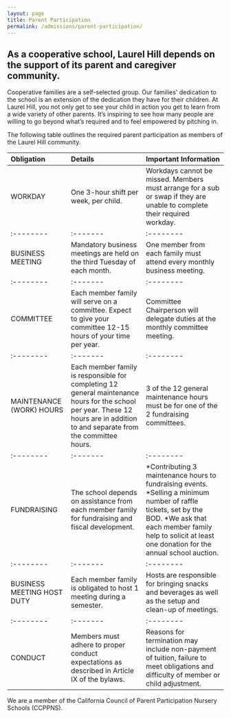 ```yaml
---
layout: page
title: Parent Participation
permalink: /admissions/parent-participation/
---
```


## As a cooperative school, Laurel Hill depends on the support of its parent and caregiver community. 

Cooperative families are a self-selected group. Our families' dedication to the school is an extension of the dedication they have for their children. At Laurel Hill, you not only get to see your child in action you get to learn from a wide variety of other parents. It’s inspiring to see how many people are willing to go beyond what’s required and to feel empowered by pitching in. 

The following table outlines the required parent participation as members of the Laurel Hill community.


| Obligation | Details | Important Information |
|:--------|:-------|:--------|
| WORKDAY | One 3-hour shift per week, per child. | Workdays cannot be missed. Members must arrange for a sub or swap if they are unable to complete their required workday. |
|:--------|:-------|:--------|
| BUSINESS MEETING | Mandatory business meetings are held on the third Tuesday of each month. | One member from each family must attend every monthly business meeting. |
|:--------|:-------|:--------|
| COMMITTEE | Each member family will serve on a committee. Expect to give your committee 12-15 hours of your time per year. | Committee Chairperson will delegate duties at the monthly committee meeting. |
|:--------|:-------|:--------|
| MAINTENANCE (WORK) HOURS | Each member family is responsible for completing 12 general maintenance hours for the school per year. These 12 hours are in addition to and separate from the committee hours. | 3 of the 12 general maintenance hours must be for one of the 2 fundraising committees. |
|:--------|:-------|:--------|
| FUNDRAISING | The school depends on assistance from each member family for fundraising and fiscal development. | *Contributing 3 maintenance hours to fundraising events. *Selling a minimum number of raffle tickets, set by the BOD.  *We ask that each member family help to solicit at least one donation for the annual school auction.|
|:--------|:-------|:--------|
| BUSINESS MEETING HOST DUTY | Each member family is obligated to host 1 meeting during a semester. | Hosts are responsible for bringing snacks and beverages as well as the setup and clean-up of meetings. |
|:--------|:-------|:--------|
| CONDUCT | Members must adhere to proper conduct expectations as described in Article IX of the bylaws. | Reasons for termination may include non-payment of tuition, failure to meet obligations and difficulty of member or child adjustment. |



We are a member of the California Council of Parent Participation Nursery Schools (CCPPNS).